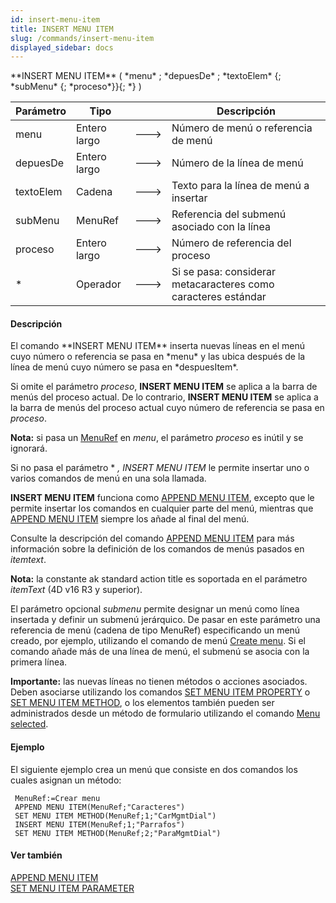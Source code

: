 ```yaml
---
id: insert-menu-item
title: INSERT MENU ITEM
slug: /commands/insert-menu-item
displayed_sidebar: docs
---
```


<!--REF #_command_.INSERT MENU ITEM.Syntax-->**INSERT MENU ITEM** ( *menu* ; *depuesDe* ; *textoElem* {; *subMenu* {; *proceso*}}{; *} )<!-- END REF-->
<!--REF #_command_.INSERT MENU ITEM.Params-->
| Parámetro | Tipo |  | Descripción |
| --- | --- | --- | --- |
| menu | Entero largo | &#x1F852; | Número de menú o referencia de menú |
| depuesDe | Entero largo | &#x1F852; | Número de la línea de menú |
| textoElem | Cadena | &#x1F852; | Texto para la línea de menú a insertar |
| subMenu | MenuRef | &#x1F852; | Referencia del submenú asociado con la línea |
| proceso | Entero largo | &#x1F852; | Número de referencia del proceso |
| * | Operador | &#x1F852; | Si se pasa: considerar metacaracteres como caracteres estándar |

<!-- END REF-->

#### Descripción 

<!--REF #_command_.INSERT MENU ITEM.Summary-->El comando **INSERT MENU ITEM** inserta nuevas líneas en el menú cuyo número o referencia se pasa en *menu* y las ubica después de la línea de menú cuyo número se pasa en *despuesItem*.<!-- END REF-->

Si omite el parámetro *proceso*, **INSERT MENU ITEM** se aplica a la barra de menús del proceso actual. De lo contrario, **INSERT MENU ITEM** se aplica a la barra de menús del proceso actual cuyo número de referencia se pasa en *proceso*. 

**Nota:** si pasa un [MenuRef](# "Unique ID (16-character alphanumeric) of a menu") en *menu*, el parámetro *proceso* es inútil y se ignorará.

Si no pasa el parámetro \* *, INSERT MENU ITEM* le permite insertar uno o varios comandos de menú en una sola llamada.

**INSERT MENU ITEM** funciona como [APPEND MENU ITEM](append-menu-item.md), excepto que le permite insertar los comandos en cualquier parte del menú, mientras que [APPEND MENU ITEM](append-menu-item.md) siempre los añade al final del menú.

Consulte la descripción del comando [APPEND MENU ITEM](append-menu-item.md) para más información sobre la definición de los comandos de menús pasados en *itemtext*.

**Nota:** la constante ak standard action title es soportada en el parámetro *itemText* (4D v16 R3 y superior).

El parámetro opcional *submenu* permite designar un menú como línea insertada y definir un submenú jerárquico. De pasar en este parámetro una referencia de menú (cadena de tipo MenuRef) especificando un menú creado, por ejemplo, utilizando el comando de menú [Create menu](create-menu.md). Si el comando añade más de una línea de menú, el submenú se asocia con la primera línea. 

**Importante:** las nuevas líneas no tienen métodos o acciones asociados. Deben asociarse utilizando los comandos [SET MENU ITEM PROPERTY](set-menu-item-property.md) o [SET MENU ITEM METHOD](set-menu-item-method.md), o los elementos también pueden ser administrados desde un método de formulario utilizando el comando [Menu selected](menu-selected.md).

#### Ejemplo 

El siguiente ejemplo crea un menú que consiste en dos comandos los cuales asignan un método:

```4d
 MenuRef:=Crear menu
 APPEND MENU ITEM(MenuRef;"Caracteres")
 SET MENU ITEM METHOD(MenuRef;1;"CarMgmtDial")
 INSERT MENU ITEM(MenuRef;1;"Parrafos")
 SET MENU ITEM METHOD(MenuRef;2;"ParaMgmtDial")
```

#### Ver también 

[APPEND MENU ITEM](append-menu-item.md)  
[SET MENU ITEM PARAMETER](set-menu-item-parameter.md)  